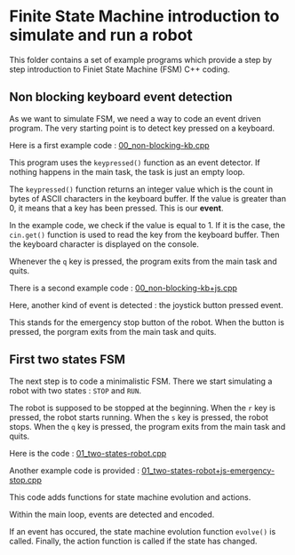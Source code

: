 # Finite State Machine introduction to simulate and run a robot

This folder contains a set of example programs which provide a step by step
introduction to Finiet State Machine (FSM) C++ coding.

## Non blocking keyboard event detection

As we want to simulate FSM, we need a way to code an event driven program. The
very starting point is to detect key pressed on a keyboard.

Here is a first example code : [00_non-blocking-kb.cpp](./00_non-blocking-kb.cpp)

This program uses the `keypressed()` function as an event detector.
If nothing happens in the main task, the task is just an empty loop.

The `keypressed()` function returns an integer value which is the count in bytes
of ASCII characters in the keyboard buffer. If the value is greater than 0, it
means that a key has been pressed. This is our **event**.

In the example code, we check if the value is equal to 1. If it is the case, the
`cin.get()` function is used to read the key from the keyboard buffer. Then the
keyboard character is displayed on the console.

Whenever the `q` key is pressed, the program exits from the main task and quits.

There is a second example code :
[00_non-blocking-kb+js.cpp](./00_non-blocking-kb+js.cpp)

Here, another kind of event is detected : the joystick button pressed event.

This stands for the emergency stop button of the robot. When the button is
pressed, the porgram exits from the main task and quits.

## First two states FSM

The next step is to code a minimalistic FSM. There we start simulating a
robot with two states : `STOP` and `RUN`.

The robot is supposed to be stopped at the beginning.
When the `r` key is pressed, the robot starts running.
When the `s` key is pressed, the robot stops.
When the `q` key is pressed, the program exits from the main task and quits.

Here is the code : [01_two-states-robot.cpp](./01_two-states-robot.cpp)

Another example code is provided :
[01_two-states-robot+js-emergency-stop.cpp](./01_two-states-robot+js-emergeny-stop.cpp)

This code adds functions for state machine evolution and actions.

Within the main loop, events are detected and encoded.

If an event has occured, the state machine evolution function `evolve()` is
called. Finally, the action function is called if the state has changed.
